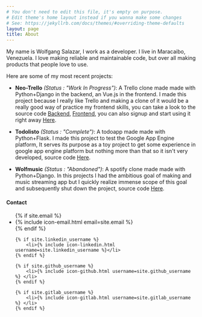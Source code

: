 ```yaml
---
# You don't need to edit this file, it's empty on purpose.
# Edit theme's home layout instead if you wanna make some changes
# See: https://jekyllrb.com/docs/themes/#overriding-theme-defaults
layout: page
title: About
---
```


My name is Wolfgang Salazar, I work as a developer. I live in Maracaibo, Venezuela. I love making reliable and maintainable code, but over all making products that people love to use.

Here are some of my most recent projects:

 * **Neo-Trello** *(Status : "Work In Progress")*: A Trello clone made made with Python+Django in the backend, an Vue.js in the frontend. I made this project because I really like Trello and making a clone of it would be a really good way of practice my frontend skills, you can take a look to the source code [Backend](https://gitlab.com/wolfgangsalazarmora/neo-trello-backend), [Frontend](https://gitlab.com/wolfgangsalazarmora/neo-trello-frontend), you can also signup and start using it right away [Here](https://neo-trello.wsalazar.com.ve).

 * **Todolisto** *(Status : "Complete")*: A todoapp made made with Python+Flask. I made this project to test the Google App Engine platform, It serves its purpose as a toy project to get some experience in google app engine platform but nothing more than that so it isn't very developed, source code [Here](https://github.com/wolfgang000/todolisto).

 * **Wolfmusic** *(Status : "Abandoned")*: A spotify clone made made with Python+Django. In this projects I had the ambitious goal of making and music streaming app but I quickly realize immense scope of this goal and subsequently shut down the project, source code [Here](https://github.com/wolfgang000/wolfmusic).

#### Contact

<ul class="social-media-list">
    {% if site.email %}
        <li>{% include icon-email.html email=site.email %}</li>
    {% endif %}

    {% if site.linkedin_username %}
        <li>{% include icon-linkedin.html username=site.linkedin_username %}</li>
    {% endif %}

    {% if site.github_username %}
        <li>{% include icon-github.html username=site.github_username %} </li>
    {% endif %}

    {% if site.gitlab_username %}
        <li>{% include icon-gitlab.html username=site.gitlab_username %} </li>
    {% endif %}
</ul>
